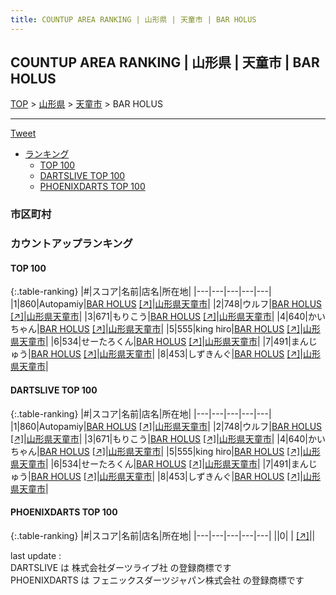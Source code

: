 ```yaml
---
title: COUNTUP AREA RANKING | 山形県 | 天童市 | BAR HOLUS
---
```

## COUNTUP AREA RANKING | 山形県 | 天童市 | BAR HOLUS

[TOP](/darts/rank/) > [山形県](/darts/rank/山形県/) > [天童市](/darts/rank/山形県/天童市/) > BAR HOLUS

___

<a href="https://twitter.com/share?ref_src=twsrc%5Etfw" data-text="COUNTUP AREA RANKING | 山形県天童市BAR HOLUS" class="twitter-share-button" data-hashtags="DARTSLIVE,PHOENIXDARTS,darts,ダーツ" data-show-count="false">Tweet</a>

* [ランキング](#カウントアップランキング)
    * [TOP 100](#top-100)
    * [DARTSLIVE TOP 100](#dartslive-top-100)
    * [PHOENIXDARTS TOP 100](#phoenixdarts-top-100)

### 市区町村

<ul>

</ul>

### カウントアップランキング

#### TOP 100



{:.table-ranking}
|#|スコア|名前|店名|所在地|
|---|---|---|---|---|
|1|860|<span class="rank-name-dl">Autopamiy</span>|<a href="/darts/rank/shops/f7eda2685ebf2a000d9b047a20a7ba1e.html">BAR HOLUS</a> <a href="https://search.dartslive.com/jp/shop/f7eda2685ebf2a000d9b047a20a7ba1e">[↗]</a>|<a href="/darts/rank/山形県/天童市">山形県天童市</a>|
|2|748|<span class="rank-name-dl">ウルフ</span>|<a href="/darts/rank/shops/f7eda2685ebf2a000d9b047a20a7ba1e.html">BAR HOLUS</a> <a href="https://search.dartslive.com/jp/shop/f7eda2685ebf2a000d9b047a20a7ba1e">[↗]</a>|<a href="/darts/rank/山形県/天童市">山形県天童市</a>|
|3|671|<span class="rank-name-dl">もりこう</span>|<a href="/darts/rank/shops/f7eda2685ebf2a000d9b047a20a7ba1e.html">BAR HOLUS</a> <a href="https://search.dartslive.com/jp/shop/f7eda2685ebf2a000d9b047a20a7ba1e">[↗]</a>|<a href="/darts/rank/山形県/天童市">山形県天童市</a>|
|4|640|<span class="rank-name-dl">かいちゃん</span>|<a href="/darts/rank/shops/f7eda2685ebf2a000d9b047a20a7ba1e.html">BAR HOLUS</a> <a href="https://search.dartslive.com/jp/shop/f7eda2685ebf2a000d9b047a20a7ba1e">[↗]</a>|<a href="/darts/rank/山形県/天童市">山形県天童市</a>|
|5|555|<span class="rank-name-dl">king hiro</span>|<a href="/darts/rank/shops/f7eda2685ebf2a000d9b047a20a7ba1e.html">BAR HOLUS</a> <a href="https://search.dartslive.com/jp/shop/f7eda2685ebf2a000d9b047a20a7ba1e">[↗]</a>|<a href="/darts/rank/山形県/天童市">山形県天童市</a>|
|6|534|<span class="rank-name-dl">せーたろくん</span>|<a href="/darts/rank/shops/f7eda2685ebf2a000d9b047a20a7ba1e.html">BAR HOLUS</a> <a href="https://search.dartslive.com/jp/shop/f7eda2685ebf2a000d9b047a20a7ba1e">[↗]</a>|<a href="/darts/rank/山形県/天童市">山形県天童市</a>|
|7|491|<span class="rank-name-dl">まんじゅう</span>|<a href="/darts/rank/shops/f7eda2685ebf2a000d9b047a20a7ba1e.html">BAR HOLUS</a> <a href="https://search.dartslive.com/jp/shop/f7eda2685ebf2a000d9b047a20a7ba1e">[↗]</a>|<a href="/darts/rank/山形県/天童市">山形県天童市</a>|
|8|453|<span class="rank-name-dl">しずきんぐ</span>|<a href="/darts/rank/shops/f7eda2685ebf2a000d9b047a20a7ba1e.html">BAR HOLUS</a> <a href="https://search.dartslive.com/jp/shop/f7eda2685ebf2a000d9b047a20a7ba1e">[↗]</a>|<a href="/darts/rank/山形県/天童市">山形県天童市</a>|


#### DARTSLIVE TOP 100



{:.table-ranking}
|#|スコア|名前|店名|所在地|
|---|---|---|---|---|
|1|860|<span class="rank-name-dl">Autopamiy</span>|<a href="/darts/rank/shops/f7eda2685ebf2a000d9b047a20a7ba1e.html">BAR HOLUS</a> <a href="https://search.dartslive.com/jp/shop/f7eda2685ebf2a000d9b047a20a7ba1e">[↗]</a>|<a href="/darts/rank/山形県/天童市">山形県天童市</a>|
|2|748|<span class="rank-name-dl">ウルフ</span>|<a href="/darts/rank/shops/f7eda2685ebf2a000d9b047a20a7ba1e.html">BAR HOLUS</a> <a href="https://search.dartslive.com/jp/shop/f7eda2685ebf2a000d9b047a20a7ba1e">[↗]</a>|<a href="/darts/rank/山形県/天童市">山形県天童市</a>|
|3|671|<span class="rank-name-dl">もりこう</span>|<a href="/darts/rank/shops/f7eda2685ebf2a000d9b047a20a7ba1e.html">BAR HOLUS</a> <a href="https://search.dartslive.com/jp/shop/f7eda2685ebf2a000d9b047a20a7ba1e">[↗]</a>|<a href="/darts/rank/山形県/天童市">山形県天童市</a>|
|4|640|<span class="rank-name-dl">かいちゃん</span>|<a href="/darts/rank/shops/f7eda2685ebf2a000d9b047a20a7ba1e.html">BAR HOLUS</a> <a href="https://search.dartslive.com/jp/shop/f7eda2685ebf2a000d9b047a20a7ba1e">[↗]</a>|<a href="/darts/rank/山形県/天童市">山形県天童市</a>|
|5|555|<span class="rank-name-dl">king hiro</span>|<a href="/darts/rank/shops/f7eda2685ebf2a000d9b047a20a7ba1e.html">BAR HOLUS</a> <a href="https://search.dartslive.com/jp/shop/f7eda2685ebf2a000d9b047a20a7ba1e">[↗]</a>|<a href="/darts/rank/山形県/天童市">山形県天童市</a>|
|6|534|<span class="rank-name-dl">せーたろくん</span>|<a href="/darts/rank/shops/f7eda2685ebf2a000d9b047a20a7ba1e.html">BAR HOLUS</a> <a href="https://search.dartslive.com/jp/shop/f7eda2685ebf2a000d9b047a20a7ba1e">[↗]</a>|<a href="/darts/rank/山形県/天童市">山形県天童市</a>|
|7|491|<span class="rank-name-dl">まんじゅう</span>|<a href="/darts/rank/shops/f7eda2685ebf2a000d9b047a20a7ba1e.html">BAR HOLUS</a> <a href="https://search.dartslive.com/jp/shop/f7eda2685ebf2a000d9b047a20a7ba1e">[↗]</a>|<a href="/darts/rank/山形県/天童市">山形県天童市</a>|
|8|453|<span class="rank-name-dl">しずきんぐ</span>|<a href="/darts/rank/shops/f7eda2685ebf2a000d9b047a20a7ba1e.html">BAR HOLUS</a> <a href="https://search.dartslive.com/jp/shop/f7eda2685ebf2a000d9b047a20a7ba1e">[↗]</a>|<a href="/darts/rank/山形県/天童市">山形県天童市</a>|


#### PHOENIXDARTS TOP 100



{:.table-ranking}
|#|スコア|名前|店名|所在地|
|---|---|---|---|---|
||0|<span class="rank-name-dl"> </span>|<a href="/darts/rank/shops/.html"></a> <a href="">[↗]</a>|<a href="/darts/rank//"></a>|


<div class="footer border-top border-gray-light mt-5 pt-3 text-right text-gray">
    last update : <span style="font-weight: italic" id="foot_last_modified"></span><br />
    DARTSLIVE は 株式会社ダーツライブ社 の登録商標です<br />
    PHOENIXDARTS は フェニックスダーツジャパン株式会社 の登録商標です<br />
</div>

<script src="https://cdnjs.cloudflare.com/ajax/libs/jquery.tablesorter/2.31.3/js/jquery.tablesorter.min.js" integrity="sha512-qzgd5cYSZcosqpzpn7zF2ZId8f/8CHmFKZ8j7mU4OUXTNRd5g+ZHBPsgKEwoqxCtdQvExE5LprwwPAgoicguNg==" crossorigin="anonymous" referrerpolicy="no-referrer"></script>
<link rel="stylesheet" href="https://cdnjs.cloudflare.com/ajax/libs/jquery.tablesorter/2.31.3/css/theme.default.min.css" integrity="sha512-wghhOJkjQX0Lh3NSWvNKeZ0ZpNn+SPVXX1Qyc9OCaogADktxrBiBdKGDoqVUOyhStvMBmJQ8ZdMHiR3wuEq8+w==" crossorigin="anonymous" referrerpolicy="no-referrer" />
<script>
$(function() {
    $(".table-ranking").tablesorter({sortList:[[0, 0]]});
    $("#foot_last_modified").text(formatDate(new Date(document.lastModified), 'yyyy-MM-dd HH:mm:ss'));
});
</script>

<script async src="https://platform.twitter.com/widgets.js" charset="utf-8"></script>